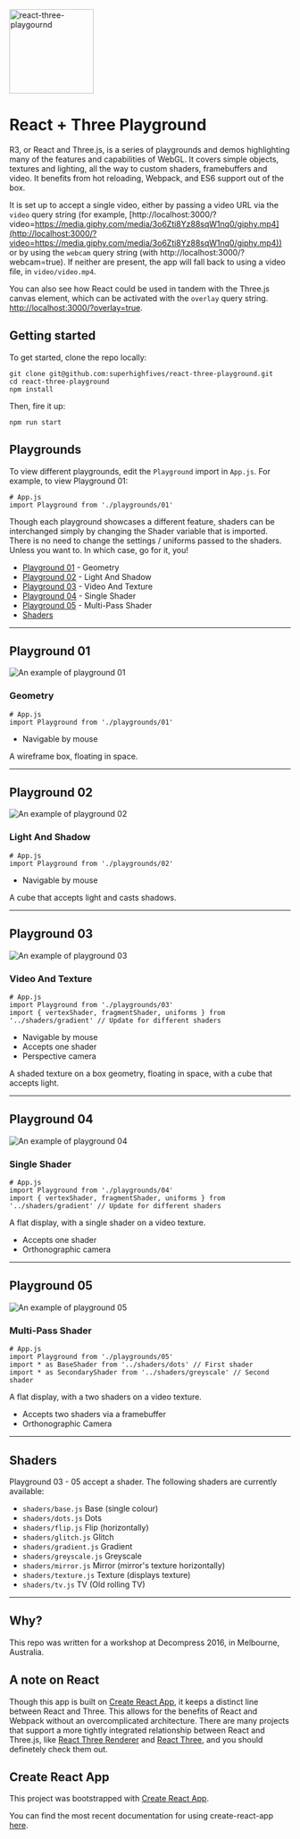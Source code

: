 <a href="https://github.com/superhighfives/react-three-playground">
  <img alt="react-three-playgournd" src="./docs/assets/r3-logo.png" height="151px" />
</a>
<br />

# React + Three Playground

R3, or React and Three.js, is a series of playgrounds and demos highlighting many of the features and capabilities of WebGL. It covers simple objects, textures and lighting, all the way to custom shaders, framebuffers and video. It benefits from hot reloading, Webpack, and ES6 support out of the box.

It is set up to accept a single video, either by passing a video URL via the `video` query string (for example, [http://localhost:3000/?video=https://media.giphy.com/media/3o6Zti8Yz88sqW1nq0/giphy.mp4](http://localhost:3000/?video=https://media.giphy.com/media/3o6Zti8Yz88sqW1nq0/giphy.mp4)) or by using the `webcam` query string (with http://localhost:3000/?webcam=true). If neither are present, the app will fall back to using a video file, in `video/video.mp4`.

You can also see how React could be used in tandem with the Three.js canvas element, which can be activated with the `overlay` query string. [http://localhost:3000/?overlay=true](http://localhost:3000/?overlay=true).

## Getting started

To get started, clone the repo locally:

```
git clone git@github.com:superhighfives/react-three-playground.git
cd react-three-playground
npm install
```

Then, fire it up:

```
npm run start
```

## Playgrounds

To view different playgrounds, edit the `Playground` import in `App.js`. For example, to view Playground 01:

```
# App.js
import Playground from './playgrounds/01'
```

Though each playground showcases a different feature, shaders can be interchanged simply by changing the Shader variable that is imported. There is no need to change the settings / uniforms passed to the shaders. Unless you want to. In which case, go for it, you!

- [Playground 01](#playground-01) - Geometry
- [Playground 02](#playground-02) - Light And Shadow
- [Playground 03](#playground-03) - Video And Texture
- [Playground 04](#playground-04) - Single Shader
- [Playground 05](#playground-05) - Multi-Pass Shader
- [Shaders](#shaders)

---

## Playground 01
![An example of playground 01](./docs/assets/01.png)
### Geometry

```
# App.js
import Playground from './playgrounds/01'
```

- Navigable by mouse

A wireframe box, floating in space.

---

## Playground 02
![An example of playground 02](./docs/assets/02.png)
### Light And Shadow

```
# App.js
import Playground from './playgrounds/02'
```

- Navigable by mouse

A cube that accepts light and casts shadows.

---

## Playground 03
![An example of playground 03](./docs/assets/03.png)
### Video And Texture

```
# App.js
import Playground from './playgrounds/03'
import { vertexShader, fragmentShader, uniforms } from '../shaders/gradient' // Update for different shaders
```

- Navigable by mouse
- Accepts one shader
- Perspective camera

A shaded texture on a box geometry, floating in space, with a cube that accepts light.

---

## Playground 04
![An example of playground 04](./docs/assets/04.png)
### Single Shader

```
# App.js
import Playground from './playgrounds/04'
import { vertexShader, fragmentShader, uniforms } from '../shaders/gradient' // Update for different shaders
```

A flat display, with a single shader on a video texture.

- Accepts one shader
- Orthonographic camera

---

## Playground 05
![An example of playground 05](./docs/assets/05.png)
### Multi-Pass Shader

```
# App.js
import Playground from './playgrounds/05'
import * as BaseShader from '../shaders/dots' // First shader
import * as SecondaryShader from '../shaders/greyscale' // Second shader
```

A flat display, with a two shaders on a video texture.

- Accepts two shaders via a framebuffer
- Orthonographic Camera

---

## Shaders

Playground 03 - 05 accept a shader. The following shaders are currently available:

- `shaders/base.js` Base (single colour)
- `shaders/dots.js` Dots
- `shaders/flip.js` Flip (horizontally)
- `shaders/glitch.js` Glitch
- `shaders/gradient.js` Gradient
- `shaders/greyscale.js` Greyscale
- `shaders/mirror.js` Mirror (mirror's texture horizontally)
- `shaders/texture.js` Texture (displays texture)
- `shaders/tv.js` TV (Old rolling TV)

---

## Why?
This repo was written for a workshop at Decompress 2016, in Melbourne, Australia.

## A note on React
Though this app is built on [Create React App](https://github.com/facebookincubator/create-react-app), it keeps a distinct line between React and Three. This allows for the benefits of React and Webpack without an overcomplicated architecture. There are many projects that support a more tightly integrated relationship between React and Three.js, like [React Three Renderer](https://github.com/toxicFork/react-three-renderer) and [React Three](https://github.com/Izzimach/react-three), and you should definetely check them out.

## Create React App

This project was bootstrapped with [Create React App](https://github.com/facebookincubator/create-react-app).

You can find the most recent documentation for using create-react-app [here](https://github.com/facebookincubator/create-react-app/blob/master/packages/react-scripts/template/README.md).
